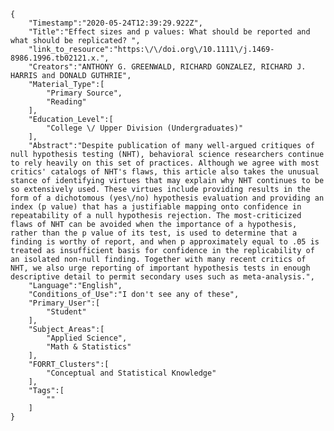 
    {
        "Timestamp":"2020-05-24T12:39:29.922Z",
        "Title":"Effect sizes and p values: What should be reported and what should be replicated? ",
        "link_to_resource":"https:\/\/doi.org\/10.1111\/j.1469-8986.1996.tb02121.x.",
        "Creators":"ANTHONY G. GREENWALD, RICHARD GONZALEZ, RICHARD J. HARRIS and DONALD GUTHRIE",
        "Material_Type":[
            "Primary Source",
            "Reading"
        ],
        "Education_Level":[
            "College \/ Upper Division (Undergraduates)"
        ],
        "Abstract":"Despite publication of many well-argued critiques of null hypothesis testing (NHT), behavioral science researchers continue to rely heavily on this set of practices. Although we agree with most critics' catalogs of NHT's flaws, this article also takes the unusual stance of identifying virtues that may explain why NHT continues to be so extensively used. These virtues include providing results in the form of a dichotomous (yes\/no) hypothesis evaluation and providing an index (p value) that has a justifiable mapping onto confidence in repeatability of a null hypothesis rejection. The most-criticized flaws of NHT can be avoided when the importance of a hypothesis, rather than the p value of its test, is used to determine that a finding is worthy of report, and when p approximately equal to .05 is treated as insufficient basis for confidence in the replicability of an isolated non-null finding. Together with many recent critics of NHT, we also urge reporting of important hypothesis tests in enough descriptive detail to permit secondary uses such as meta-analysis.",
        "Language":"English",
        "Conditions_of_Use":"I don't see any of these",
        "Primary_User":[
            "Student"
        ],
        "Subject_Areas":[
            "Applied Science",
            "Math & Statistics"
        ],
        "FORRT_Clusters":[
            "Conceptual and Statistical Knowledge"
        ],
        "Tags":[
            ""
        ]
    }
